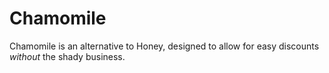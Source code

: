 # Chamomile
Chamomile is an alternative to Honey, designed to allow for easy discounts <i>without</i> the shady business.
